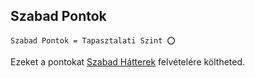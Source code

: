 ## Szabad Pontok

`Szabad Pontok = Tapasztalati Szint ⭕`

Ezeket a pontokat [Szabad Hátterek](023_szabad_hatterek.md) felvételére költheted.
